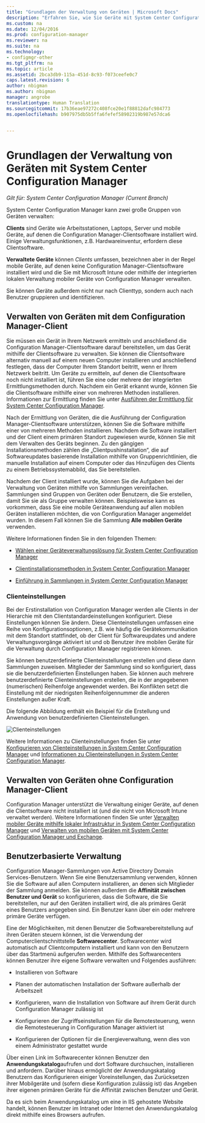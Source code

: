 ```yaml
---
title: "Grundlagen der Verwaltung von Geräten | Microsoft Docs"
description: "Erfahren Sie, wie Sie Geräte mit System Center Configuration Manager verwalten."
ms.custom: na
ms.date: 12/04/2016
ms.prod: configuration-manager
ms.reviewer: na
ms.suite: na
ms.technology:
- configmgr-other
ms.tgt_pltfrm: na
ms.topic: article
ms.assetid: 2bca3db9-115a-451d-8c93-f073ceefe0c7
caps.latest.revision: 6
author: nbigman
ms.author: nbigman
manager: angrobe
translationtype: Human Translation
ms.sourcegitcommit: 17b36eae97272c408fce20e1f88812dafc984773
ms.openlocfilehash: b907975db5b5ffa6fefef58902319b987e57dca6


---
```

# <a name="fundamentals-of-managing-devices-with-system-center-configuration-manager"></a>Grundlagen der Verwaltung von Geräten mit System Center Configuration Manager

*Gilt für: System Center Configuration Manager (Current Branch)*

System Center Configuration Manager kann zwei große Gruppen von Geräten verwalten:

**Clients** sind Geräte wie Arbeitsstationen, Laptops, Server und mobile Geräte, auf denen die Configuration Manager-Clientsoftware installiert wird. Einige Verwaltungsfunktionen, z.B. Hardwareinventur, erfordern diese Clientsoftware.  

**Verwaltete Geräte** können *Clients* umfassen, bezeichnen aber in der Regel mobile Geräte, auf denen keine Configuration Manager-Clientsoftware installiert wird und die Sie mit Microsoft Intune oder mithilfe der integrierten lokalen Verwaltung mobiler Geräte von Configuration Manager verwalten.

Sie können Geräte außerdem nicht nur nach Clienttyp, sondern auch nach Benutzer gruppieren und identifizieren.

## <a name="managing-devices-with-the-configuration-manager-client"></a>Verwalten von Geräten mit dem Configuration Manager-Client

Sie müssen ein Gerät in Ihrem Netzwerk ermitteln und anschließend die Configuration Manager-Clientsoftware darauf bereitstellen, um das Gerät mithilfe der Clientsoftware zu verwalten. Sie können die Clientsoftware alternativ manuell auf einem neuen Computer installieren und anschließend festlegen, dass der Computer Ihrem Standort beitritt, wenn er Ihrem Netzwerk beitritt. Um Geräte zu ermitteln, auf denen die Clientsoftware noch nicht installiert ist, führen Sie eine oder mehrere der integrierten Ermittlungsmethoden durch. Nachdem ein Gerät erkannt wurde, können Sie die Clientsoftware mithilfe einer von mehreren Methoden installieren. Informationen zur Ermittlung finden Sie unter [Ausführen der Ermittlung für System Center Configuration Manager](../../core/servers/deploy/configure/run-discovery.md).  

 Nach der Ermittlung von Geräten, die die Ausführung der Configuration Manager-Clientsoftware unterstützen, können Sie die Software mithilfe einer von mehreren Methoden installieren. Nachdem die Software installiert und der Client einem primären Standort zugewiesen wurde, können Sie mit dem Verwalten des Geräts beginnen.  Zu den gängigen Installationsmethoden zählen die „Clientpushinstallation“, die auf Softwareupdates basierende Installation mithilfe von Gruppenrichtlinien, die manuelle Installation auf einem Computer oder das Hinzufügen des Clients zu einem Betriebssystemabbild, das Sie bereitstellen.  

 Nachdem der Client installiert wurde, können Sie die Aufgaben bei der Verwaltung von Geräten mithilfe von Sammlungen vereinfachen. Sammlungen sind Gruppen von Geräten oder Benutzern, die Sie erstellen, damit Sie sie als Gruppe verwalten können. Beispielsweise kann es vorkommen, dass Sie eine mobile Geräteanwendung auf allen mobilen Geräten installieren möchten, die von Configuration Manager angemeldet wurden. In diesem Fall können Sie die Sammlung **Alle mobilen Geräte** verwenden.  

 Weitere Informationen finden Sie in den folgenden Themen:  

-   [Wählen einer Geräteverwaltungslösung für System Center Configuration Manager](../../core/plan-design/choose-a-device-management-solution.md)  

-   [Clientinstallationsmethoden in System Center Configuration Manager](../../core/clients/deploy/plan/client-installation-methods.md)  

-   [Einführung in Sammlungen in System Center Configuration Manager](../../core/clients/manage/collections/introduction-to-collections.md)  

### <a name="client-settings"></a>Clienteinstellungen  
 Bei der Erstinstallation von Configuration Manager werden alle Clients in der Hierarchie mit den Clientstandardeinstellungen konfiguriert. Diese Einstellungen können Sie ändern. Diese Clienteinstellungen umfassen eine Reihe von Konfigurationsoptionen, z.B. wie häufig die Gerätekommunikation mit dem Standort stattfindet, ob der Client für Softwareupdates und andere Verwaltungsvorgänge aktiviert ist und ob Benutzer ihre mobilen Geräte für die Verwaltung durch Configuration Manager registrieren können.  

Sie können benutzerdefinierte Clienteinstellungen erstellen und diese dann Sammlungen zuweisen.  Mitglieder der Sammlung sind so konfiguriert, dass sie die benutzerdefinierten Einstellungen haben. Sie können auch mehrere benutzerdefinierte Clienteinstellungen erstellen, die in der angegebenen (numerischen) Reihenfolge angewendet werden.  Bei Konflikten setzt die Einstellung mit der niedrigsten Reihenfolgennummer die anderen Einstellungen außer Kraft.  

Die folgende Abbildung enthält ein Beispiel für die Erstellung und Anwendung von benutzerdefinierten Clienteinstellungen.  

 ![Clienteinstellungen](media/ClientSettings.gif)  

 Weitere Informationen zu Clienteinstellungen finden Sie unter  
                [Konfigurieren von Clienteinstellungen in System Center Configuration Manager](../../core/clients/deploy/configure-client-settings.md) und [Informationen zu Clienteinstellungen in System Center Configuration Manager](../../core/clients/deploy/about-client-settings.md).

## <a name="managing-devices-without-the-configuration-manager-client"></a>Verwalten von Geräten ohne Configuration Manager-Client  
 Configuration Manager unterstützt die Verwaltung einiger Geräte, auf denen die Clientsoftware nicht installiert ist (und die nicht von Microsoft Intune verwaltet werden). Weitere Informationen finden Sie unter [Verwalten mobiler Geräte mithilfe lokaler Infrastruktur in System Center Configuration Manager](../../mdm/understand/manage-mobile-devices-with-on-premises-infrastructure.md) und [Verwalten von mobilen Geräten mit System Center Configuration Manager und Exchange](../../mdm/deploy-use/manage-mobile-devices-with-exchange-activesync.md).  

## <a name="user-based-management"></a>Benutzerbasierte Verwaltung  
 Configuration Manager-Sammlungen von Active Directory Domain Services-Benutzern. Wenn Sie eine Benutzersammlung verwenden, können Sie die Software auf allen Computern installieren, an denen sich Mitglieder der Sammlung anmelden. Sie können außerdem die **Affinität zwischen Benutzer und Gerät** so konfigurieren, dass die Software, die Sie bereitstellen, nur auf den Geräten installiert wird, die als primäres Gerät eines Benutzers angegeben sind. Ein Benutzer kann über ein oder mehrere primäre Geräte verfügen.  

 Eine der Möglichkeiten, mit denen Benutzer die Softwarebereitstellung auf ihren Geräten steuern können, ist die Verwendung der Computerclientschnittstelle **Softwarecenter**. Softwarecenter wird automatisch auf Clientcomputern installiert und kann von den Benutzern über das Startmenü aufgerufen werden. Mithilfe des Softwarecenters können Benutzer ihre eigene Software verwalten und Folgendes ausführen:  

-   Installieren von Software  

-   Planen der automatischen Installation der Software außerhalb der Arbeitszeit  

-   Konfigurieren, wann die Installation von Software auf ihrem Gerät durch Configuration Manager zulässig ist  

-   Konfigurieren der Zugriffseinstellungen für die Remotesteuerung, wenn die Remotesteuerung in Configuration Manager aktiviert ist  

-   Konfigurieren der Optionen für die Energieverwaltung, wenn dies von einem Administrator gestattet wurde  

 Über einen Link im Softwarecenter können Benutzer den **Anwendungskatalog**aufrufen und dort Software durchsuchen, installieren und anfordern. Darüber hinaus ermöglicht der Anwendungskatalog Benutzern das Konfigurieren einiger Voreinstellungen, das Zurücksetzen ihrer Mobilgeräte und (sofern diese Konfiguration zulässig ist) das Angeben ihrer eigenen primären Geräte für die Affinität zwischen Benutzer und Gerät.   

 Da es sich beim Anwendungskatalog um eine in IIS gehostete Website handelt, können Benutzer im Intranet oder Internet den Anwendungskatalog direkt mithilfe eines Browsers aufrufen.  



<!--HONumber=Dec16_HO3-->


